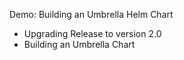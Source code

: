 Demo: Building an Umbrella Helm Chart

- Upgrading Release to version 2.0
- Building an Umbrella Chart 



